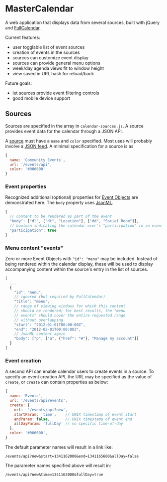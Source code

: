 MasterCalendar
===
A web application that displays data from several sources, built with jQuery
and [FullCalendar][].

Current features:

- user togglable list of event sources
- creation of events in the sources
- sources can customize event display
- sources can provide general menu options
- week/day agenda views fit to window height
- view saved in URL hash for reload/back

Future goals:

- let sources provide event filtering controls
- good mobile device support

Sources
---
Sources are specified in the array in `calendar-sources.js`. A source provides
event data for the calendar through a JSON API.

A [source][] must have a `name` and `color` specified. Most uses will probably
involve a [JSON feed][]. A minimal specification for a source is as

```javascript
{
  name: 'Community Events',
  url: '/events/api',
  color: '#006600'
}
```

### Event properties
Recognized additional (optional) properties for [Event Objects][] are
demonstrated here. The `body` property uses [JsonML][].

```javascript
{
  // content to be rendered as part of the event
  "body": ["dl", ["dt", "Location"], ["dd", "Social Room"]],
  // boolean indicating the calendar user's "participation" in an event
  "participation": true
}
```

### Menu content "events"
Zero or more Event Objects with `"id": "menu"` may be included. Instead of being
rendered within the calendar display, these will be used to display accompanying
content within the source's entry in the list of sources.

```javascript
[
  ...
  {
    "id": "menu",
    // ignored (but required by FullCalendar)
    "title": "menu",
    // range of viewing windows for which this content
    // should be rendered; for best results, the "menu
    // events" should cover the entire requested range
    // without overlapping.
    "start": "2012-01-01T00:00:00Z",
    "end": "2012-02-01T00:00:00Z",
    // JsonML content again
    "body": ["p", ["a", {"href": "#"}, "Manage my account"]]
  }
]
```



### Event creation
A second API can enable calendar users to create events in a source. To specify
an event creation API, the URL may be specified as the value of `create`, or
`create` can contain properties as below:

```javascript
{
  name: 'Events',
  url: '/events/api?events',
  create: {
    url:  '/events/api?new',
    startParam: 'time',    // UNIX timestamp of event start
    endParam: false,       // UNIX timestamp of event end
    allDayParam: 'fullDay' // no specific time-of-day
  },
  color: '#006600',
}
```

The default parameter names will result in a link like:

    /events/api?new&start=1341162000&end=1341165600&allDay=false

The parameter names specified above will result in:

    /events/api?new&time=1341162000&fullDay=true

[FullCalendar]: http://arshaw.com/fullcalendar/
[source]: http://arshaw.com/fullcalendar/docs/event_data/Event_Source_Object/
[JSON feed]: http://arshaw.com/fullcalendar/docs/event_data/events_json_feed/
[Event Objects]: http://arshaw.com/fullcalendar/docs/event_data/Event_Object/
[JsonML]: http://www.jsonml.org/

<!-- vim: set sw=2 sts=2 et tw=80: -->

